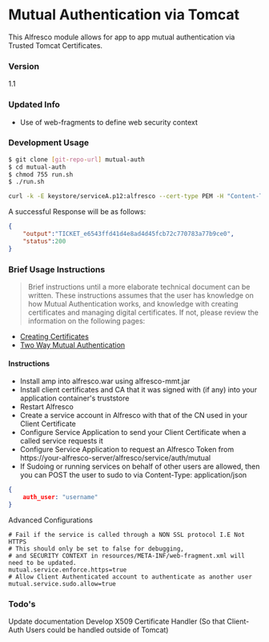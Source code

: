 # Mutual Authentication via Tomcat

This Alfresco module allows for app to app mutual authentication via Trusted Tomcat Certificates.

### Version
1.1

### Updated Info
- Use of web-fragments to define web security context


### Development Usage

```sh
$ git clone [git-repo-url] mutual-auth
$ cd mutual-auth
$ chmod 755 run.sh
$ ./run.sh

curl -k -E keystore/serviceA.p12:alfresco --cert-type PEM -H "Content-Type: application/json" -X POST -d '{ "auth_user": "admin"}'  https://localhost:8443/alfresco/service/auth/mutual
```
A successful Response will be as follows:
```json
{
    "output":"TICKET_e6543ffd41d4e8ad4d45fcb72c770783a77b9ce0",
    "status":200
}
```
### Brief Usage Instructions
> Brief instructions until a more elaborate technical document can be written. These instructions assumes that the user has knowledge on how Mutual Authentication works, and knowledge with creating certificates and managing digital certificates. If not, please review the information on the following pages:
* [Creating Certificates][1]
* [Two Way Mutual Authentication][2]

#### Instructions
- Install amp into alfresco.war using alfresco-mmt.jar
- Install client certificates and CA that it was signed with (if any) into your application container's truststore
- Restart Alfresco
- Create a service account in Alfresco with that of the CN used in your Client Certificate
- Configure Service Application to send your Client Certificate when a called service requests it
- Configure Service Application to request an Alfresco Token from https://your-alfresco-server/alfresco/service/auth/mutual
- If Sudoing or running services on behalf of other users are allowed, then you can POST the user to sudo to via Content-Type: application/json

```json
{
    auth_user: "username"
}
```

Advanced Configurations

```properties
# Fail if the service is called through a NON SSL protocol I.E Not HTTPS
# This should only be set to false for debugging,
# and SECURITY CONTEXT in resources/META-INF/web-fragment.xml will need to be updated.
mutual.service.enforce.https=true
# Allow Client Authenticated account to authenticate as another user
mutual.service.sudo.allow=true
```

### Todo's
Update documentation
Develop X509 Certificate Handler (So that Client-Auth Users could be handled outside of Tomcat)

[1]:https://www.digicert.com/code-signing/java-code-signing-guide.htm
[2]:http://docs.oracle.com/cd/E19798-01/821-1841/bncbt/index.html

